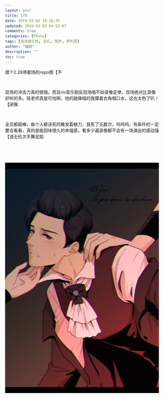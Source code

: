 ```yaml
---
layout: post
title: 578
date: 2019-03-02 18:18:35
updated: 2019-03-03 04:52:07
comments: true
categories: [Photo]
tags: [摇滚莫扎特, 法扎, 班萨, 萨列里]
author: "猫厨"
description: ""
toc: true
---
```


<p>摸个2.28帝都场的repo图【不</p> 
<br /> 
<p>现场的冲击力真的很强，而且rio音乐剧反现场唱不如录像定律，现场绝对比录像好听的多。班老师真是可怕啊，他的甜痛唱的我攥着衣角咽口水，这也太色了叭！【闭嘴<br /></p> 
<br /> 
<p>全员都超棒，每个人都该死的散发着魅力，我死了无数次，呜呜呜，有条件的一定要去看看，真的是能回味很久的幸福感，看多少遍录像都不会有一场演出的感动强【语无伦次手舞足蹈</p> 
<br /> 
<p><br /></p>

![](https://raw.githubusercontent.com/alicewish/meowchain247/master/img_cVZNdzJtQk9JV2VZN0RWR3crcVB6L2xqNjFHNDRhTWZ2ZEkyeEZNdjN1bk9Wb2kzcEZobExRPT0.jpg)
